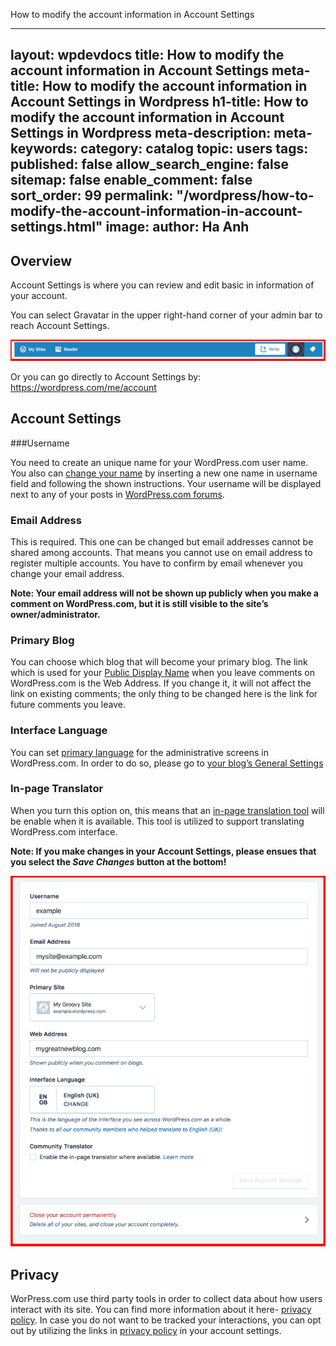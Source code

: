 How to modify the account information in Account Settings

---
layout: wpdevdocs
title: How to modify the account information in Account Settings
meta-title: How to modify the account information in Account Settings in Wordpress
h1-title: How to modify the account information in Account Settings in Wordpress
meta-description: 
meta-keywords: 
category: catalog
topic: users
tags: 
published: false
allow_search_engine: false
sitemap: false
enable_comment: false
sort_order: 99
permalink: "/wordpress/how-to-modify-the-account-information-in-account-settings.html"
image: 
author: Ha Anh
---

## Overview

Account Settings is where you can review and edit basic in information of your account.

You can select Gravatar in the upper right-hand corner of your admin bar to reach Account Settings.

![Admin bar](https://github.com/haanhh/images/blob/master/Screen%20Shot%202019-03-22%20at%206.10.11%20PM.png)

Or you can go directly to Account Settings by: [https://wordpress.com/me/account
](https://wordpress.com/me/account)

## Account Settings

###Username

You need to create an unique name for your WordPress.com user name. You also can [change your name](https://en.support.wordpress.com/change-your-username/) by inserting a new one name in username field and following the shown instructions. Your username will be displayed next to any of your posts in [WordPress.com forums](https://en.forums.wordpress.com/).

### Email Address

This is required. This one can be changed but email addresses cannot be shared among accounts. That means you cannot use on email address to register multiple accounts. You have to confirm by email whenever you change your email address.

**Note: Your email address will not be shown up publicly when you make a comment on WordPress.com, but it is still visible to the site’s owner/administrator.**

### Primary Blog

You can choose which blog that will become your primary blog. The link which is used for your [Public Display Name]() when you leave comments on WordPress.com is the Web Address. If you change it, it will not affect the link on existing comments; the only thing to be changed here is the link for future comments you leave.

### Interface Language

You can set [primary language](https://en.support.wordpress.com/language-settings/#interface-language) for the administrative screens in WordPress.com. In order to do so, please go to [your blog’s General Settings](https://en.support.wordpress.com/settings/general-settings/#language)

### In-page Translator

When you turn this option on, this means that an [in-page translation tool](https://translate.wordpress.com/community-translator/) will be enable when it is available. This tool is utilized to support translating WordPress.com interface.

**Note: If you make changes in your Account Settings, please ensues that you select the *Save Changes* button at the bottom!**

![Save changes](https://github.com/haanhh/images/blob/master/account_settings_wpcom_aug_2018.png)

## Privacy

WorPress.com use third party tools in order to collect data about how users interact  with its site. You can find more information about it here- [privacy policy](https://en.wordpress.com/tos/). In case you do not want to be tracked your interactions, you can opt out by utilizing the links in [privacy policy](https://en.wordpress.com/tos/) in your account settings.


